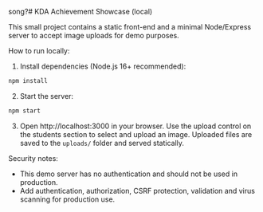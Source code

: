  song?# KDA Achievement Showcase (local)

This small project contains a static front-end and a minimal Node/Express server to accept image uploads for demo purposes.

How to run locally:

1. Install dependencies (Node.js 16+ recommended):

```bash
npm install
```

2. Start the server:

```bash
npm start
```

3. Open http://localhost:3000 in your browser. Use the upload control on the students section to select and upload an image. Uploaded files are saved to the `uploads/` folder and served statically.

Security notes:
- This demo server has no authentication and should not be used in production.
- Add authentication, authorization, CSRF protection, validation and virus scanning for production use.
